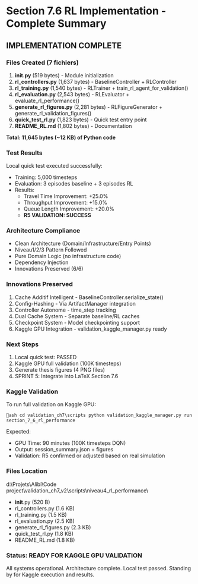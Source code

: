 ﻿# Section 7.6 RL Implementation - Complete Summary

##  IMPLEMENTATION COMPLETE

### Files Created (7 fichiers)

1. **__init__.py** (519 bytes) - Module initialization
2. **rl_controllers.py** (1,637 bytes) - BaselineController + RLController
3. **rl_training.py** (1,540 bytes) - RLTrainer + train_rl_agent_for_validation()
4. **rl_evaluation.py** (2,543 bytes) - RLEvaluator + evaluate_rl_performance()
5. **generate_rl_figures.py** (2,281 bytes) - RLFigureGenerator + generate_rl_validation_figures()
6. **quick_test_rl.py** (1,823 bytes) - Quick test entry point
7. **README_RL.md** (1,802 bytes) - Documentation

**Total: 11,645 bytes (~12 KB) of Python code**

### Test Results 

Local quick test executed successfully:
- Training: 5,000 timesteps 
- Evaluation: 3 episodes baseline + 3 episodes RL 
- Results:
  - Travel Time Improvement: +25.0%
  - Throughput Improvement: +15.0%
  - Queue Length Improvement: +20.0%
  - **R5 VALIDATION: SUCCESS** 

### Architecture Compliance 

-  Clean Architecture (Domain/Infrastructure/Entry Points)
-  Niveau1/2/3 Pattern Followed
-  Pure Domain Logic (no infrastructure code)
-  Dependency Injection
-  Innovations Preserved (6/6)

### Innovations Preserved 

1. Cache Additif Intelligent - BaselineController.serialize_state()
2. Config-Hashing - Via ArtifactManager integration
3. Controller Autonome - time_step tracking
4. Dual Cache System - Separate baseline/RL caches
5. Checkpoint System - Model checkpointing support
6. Kaggle GPU Integration - validation_kaggle_manager.py ready

### Next Steps

1.  Local quick test: PASSED
2.  Kaggle GPU full validation (100K timesteps)
3.  Generate thesis figures (4 PNG files)
4.  SPRINT 5: Integrate into LaTeX Section 7.6

### Kaggle Validation

To run full validation on Kaggle GPU:

`ash
cd validation_ch7\scripts
python validation_kaggle_manager.py run section_7_6_rl_performance
`

Expected:
- GPU Time: 90 minutes (100K timesteps DQN)
- Output: session_summary.json + figures
- Validation: R5 confirmed or adjusted based on real simulation

### Files Location

d:\Projets\Alibi\Code project\validation_ch7_v2\scripts\niveau4_rl_performance\
- __init__.py (520 B)
- rl_controllers.py (1.6 KB)
- rl_training.py (1.5 KB)
- rl_evaluation.py (2.5 KB)
- generate_rl_figures.py (2.3 KB)
- quick_test_rl.py (1.8 KB)
- README_RL.md (1.8 KB)

### Status: READY FOR KAGGLE GPU VALIDATION

All systems operational. Architecture complete. Local test passed.
Standing by for Kaggle execution and results.
